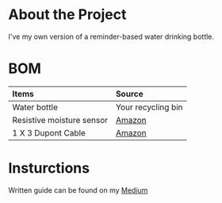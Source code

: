 # About the Project
I've my own version of a reminder-based water drinking bottle.

# BOM
Items | Source
| :--- | :--- 
Water bottle  | Your recycling bin
Resistive moisture sensor  | [Amazon](amazon.com/HiLetgo-Moisture-Automatic-Watering-Arduino/dp/B01DKISKLO)
1 X 3 Dupont Cable  | [Amazon](amazon.com/ELOOGAA-Multicolored-Breadboard-Compatible-Projects/dp/B0BGSFGSBJ)

# Insturctions
Written guide can be found on my [Medium](medium.alexandreboutoille.com)
